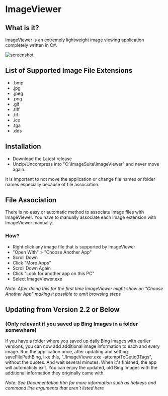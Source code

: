 # ImageViewer

## What is it?
ImageViewer is an extremely lightweight image viewing application completely written in C#.

![screenshot](https://raw.githubusercontent.com/SpaceDandy-Tama/ImageViewer/master/imageviewer.png)

## List of Supported Image File Extensions
- .bmp
- .jpg
- .jpeg
- .png
- .gif
- .tiff
- .tif
- .ico
- .tga
- .dds

## Installation
- Download the Latest release
- Unzip/Uncompress into "C:\ImageSuite\ImageViewer" and never move again.

It is important to not move the application or change file names or folder names especially because of file association.

## File Association
There is no easy or automatic method to associate image files with ImageViewer. You have to manually associate each image extension with ImageViewer manually.

### How?
- Right click any image file that is supported by ImageViewer
- "Open With" > "Choose Another App"
- Scroll Down
- Click "More Apps"
- Scroll Down Again
- Click "Look for another app on this PC"
- Select ImageViewer.exe

*Note: After doing this for the first time ImageViewer might show on "Choose Another App" making it possible to omit browsing steps*

## Updating from Version 2.2 or Below
### (Only relevant if you saved up Bing Images in a folder somewhere)
If you have a folder where you saved up daily Bing Images with earlier versions, you can now add additional image information to each and every image.
Run the application once, after updating and setting saveFilePathBing, like this, "./ImageViewer.exe -attemptToGetId3Tags", without the quotes. And wait several minutes.
When it's finished, the app will automaticly exit. You can enjoy the updated, old Bing Images with the additional information they originally came with.

*Note: See Documentation.htm for more information such as hotkeys and command line arguments that aren't listed here*